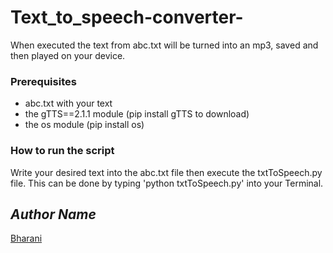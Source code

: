 # Text_to_speech-converter-


When executed the text from abc.txt will be turned into an mp3, saved and then played on your device.

### Prerequisites
- abc.txt with your text
- the gTTS==2.1.1 module (pip install gTTS to download)
- the os module (pip install os)

### How to run the script
Write your desired text into the abc.txt file
then execute the txtToSpeech.py file. This can be 
done by typing 'python txtToSpeech.py' into your Terminal.


## *Author Name*
[Bharani](https://github.com/Bharani1611)
